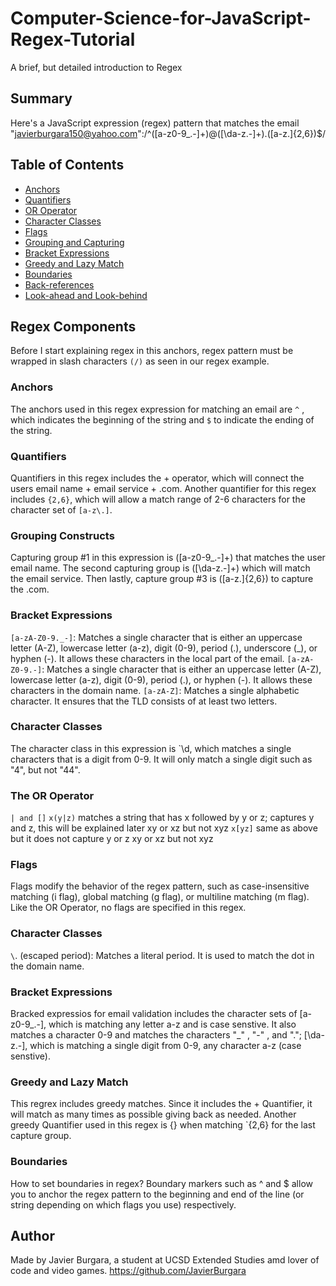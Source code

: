 # Computer-Science-for-JavaScript-Regex-Tutorial
A brief, but detailed introduction to Regex
## Summary
Here's a JavaScript expression (regex) pattern that matches the email "javierburgara150@yahoo.com":/^([a-z0-9_\.-]+)@([\da-z\.-]+)\.([a-z\.]{2,6})$/
## Table of Contents

- [Anchors](#anchors)
- [Quantifiers](#quantifiers)
- [OR Operator](#or-operator)
- [Character Classes](#character-classes)
- [Flags](#flags)
- [Grouping and Capturing](#grouping-and-capturing)
- [Bracket Expressions](#bracket-expressions)
- [Greedy and Lazy Match](#greedy-and-lazy-match)
- [Boundaries](#boundaries)
- [Back-references](#back-references)
- [Look-ahead and Look-behind](#look-ahead-and-look-behind)

## Regex Components
Before I start explaining regex in this anchors, regex pattern must be wrapped in slash characters `(/)` as seen in our regex example.
### Anchors
The anchors used in this regex expression for matching an email are `^` , which indicates the beginning of the string and `$` to indicate the ending of the string.
### Quantifiers
Quantifiers in this regex includes the + operator, which will connect the users email name + email service + .com. 
Another quantifier for this regex includes `{2,6}`, which will allow a match range of 2-6 characters for the character set of `[a-z\.]`.
### Grouping Constructs
Capturing group #1 in this expression is ([a-z0-9_\.-]+) that matches the user email name. The second capturing group is ([\da-z\.-]+) which will match the email service. Then lastly, capture group #3 is ([a-z\.]{2,6}) to capture the .com.
### Bracket Expressions
`[a-zA-Z0-9._-]`: Matches a single character that is either an uppercase letter (A-Z), lowercase letter (a-z), digit (0-9), period (.), underscore (_), or hyphen (-). It allows these characters in the local part of the email.
`[a-zA-Z0-9.-]`: Matches a single character that is either an uppercase letter (A-Z), lowercase letter (a-z), digit (0-9), period (.), or hyphen (-). It allows these characters in the domain name.
`[a-zA-Z]`: Matches a single alphabetic character. It ensures that the TLD consists of at least two letters.
### Character Classes
The character class in this expression is `\d, which matches a single characters that is a digit from 0-9. It will only match a single digit such as "4", but not "44".
### The OR Operator
`| and []`
`x(y|z)` matches a string that has x followed by y or z; captures y and z, this will be explained later xy or xz but not xyz
`x[yz]` same as above but it does not capture y or z xy or xz but not xyz
### Flags
Flags modify the behavior of the regex pattern, such as case-insensitive matching (i flag), global matching (g flag), or multiline matching (m flag). 
Like the OR Operator, no flags are specified in this regex.
### Character Classes
`\`. (escaped period): Matches a literal period. It is used to match the dot in the domain name.
### Bracket Expressions
Bracked expressios for email validation includes the character sets of [a-z0-9_\.-], which is matching any letter a-z and is case senstive. It also matches a character 0-9 and matches the characters "_" , "-" , and "."; [\da-z\.-], which is matching a single digit from 0-9, any character a-z (case senstive).
### Greedy and Lazy Match
This regrex includes greedy matches. Since it includes the + Quantifier, it will match as many times as possible giving back as needed. 
Another greedy Quantifier used in this regex is {} when matching `{2,6} for the last capture group.
### Boundaries
How to set boundaries in regex?
Boundary markers such as ^ and $ allow you to anchor the regex pattern to the beginning and end of the line (or string depending on which flags you use) respectively.
## Author
Made by Javier Burgara, a student at UCSD Extended Studies amd lover of code and video games. https://github.com/JavierBurgara

